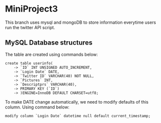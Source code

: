 # MiniProject3
This branch uses mysql and mongoDB to store information everytime users run the twitter API script. 
## MySQL Database structures
The table are created using commands below:
```
create table userinfo(
    -> `ID` INT UNSIGNED AUTO_INCREMENT,
    -> `Login Date` DATE,
    -> `Twitter ID` VARCHAR(40) NOT NULL,
    -> `Pictures` INT,
    -> `Descriptprs` VARCHAR(40),
    -> PRIMARY KEY (`ID`)
    -> )ENGINE=InnoDB DEFAULT CHARSET=utf8;
```
To make DATE change automatically, we need to modify defaults of this column. Using command below:
```
modify column `Login Date` datetime null default current_timestamp;
```
